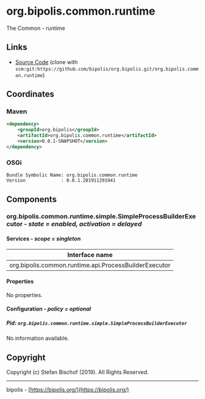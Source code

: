 # org.bipolis.common.runtime

The Common - runtime

## Links

* [Source Code](https://github.com/bipolis/org.bipolis.common/org.bipolis.common.runtime) (clone with `scm:git:https://github.com/bipolis/org.bipolis.git/org.bipolis.common.runtime`)

## Coordinates

### Maven

```xml
<dependency>
    <groupId>org.bipolis</groupId>
    <artifactId>org.bipolis.common.runtime</artifactId>
    <version>0.0.1-SNAPSHOT</version>
</dependency>
```

### OSGi

```
Bundle Symbolic Name: org.bipolis.common.runtime
Version             : 0.0.1.201911291941
```

## Components

### org.bipolis.common.runtime.simple.SimpleProcessBuilderExecutor - *state = enabled, activation = delayed*

#### Services - *scope = singleton*

|Interface name |
|--- |
|org.bipolis.common.runtime.api.ProcessBuilderExecutor |

#### Properties

No properties.

#### Configuration - *policy = optional*

##### Pid: `org.bipolis.common.runtime.simple.SimpleProcessBuilderExecutor`

No information available.

## Copyright

Copyright (c) Stefan Bischof (2019). All Rights Reserved.

---
bipolis - [https://bipolis.org/](https://bipolis.org/)